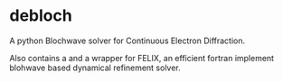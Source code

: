# debloch


A python Blochwave solver for Continuous Electron Diffraction.





Also contains a and a wrapper for FELIX, an efficient fortran implement blohwave based dynamical refinement solver.
